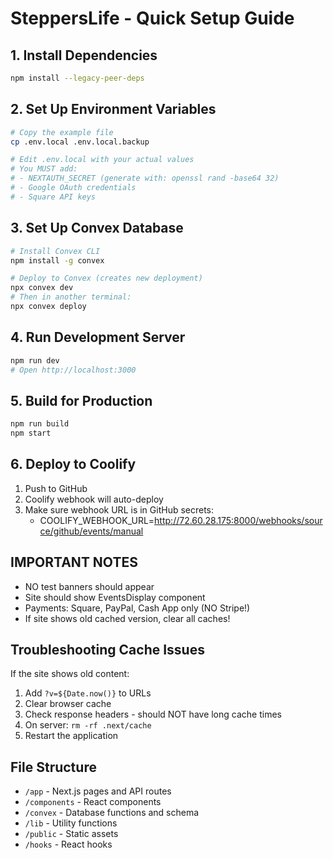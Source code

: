 # SteppersLife - Quick Setup Guide

## 1. Install Dependencies
```bash
npm install --legacy-peer-deps
```

## 2. Set Up Environment Variables
```bash
# Copy the example file
cp .env.local .env.local.backup

# Edit .env.local with your actual values
# You MUST add:
# - NEXTAUTH_SECRET (generate with: openssl rand -base64 32)
# - Google OAuth credentials
# - Square API keys
```

## 3. Set Up Convex Database
```bash
# Install Convex CLI
npm install -g convex

# Deploy to Convex (creates new deployment)
npx convex dev
# Then in another terminal:
npx convex deploy
```

## 4. Run Development Server
```bash
npm run dev
# Open http://localhost:3000
```

## 5. Build for Production
```bash
npm run build
npm start
```

## 6. Deploy to Coolify
1. Push to GitHub
2. Coolify webhook will auto-deploy
3. Make sure webhook URL is in GitHub secrets:
   - COOLIFY_WEBHOOK_URL=http://72.60.28.175:8000/webhooks/source/github/events/manual

## IMPORTANT NOTES
- NO test banners should appear
- Site should show EventsDisplay component
- Payments: Square, PayPal, Cash App only (NO Stripe!)
- If site shows old cached version, clear all caches!

## Troubleshooting Cache Issues
If the site shows old content:
1. Add `?v=${Date.now()}` to URLs
2. Clear browser cache
3. Check response headers - should NOT have long cache times
4. On server: `rm -rf .next/cache`
5. Restart the application

## File Structure
- `/app` - Next.js pages and API routes
- `/components` - React components
- `/convex` - Database functions and schema
- `/lib` - Utility functions
- `/public` - Static assets
- `/hooks` - React hooks